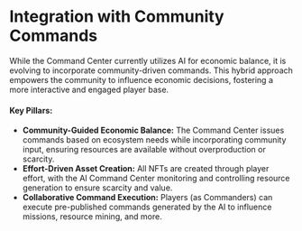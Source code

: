 # Integration with Community Commands

While the Command Center currently utilizes AI for economic balance, it is evolving to incorporate community-driven commands. This hybrid approach empowers the community to influence economic decisions, fostering a more interactive and engaged player base.

#### Key Pillars:

* **Community-Guided Economic Balance:** The Command Center issues commands based on ecosystem needs while incorporating community input, ensuring resources are available without overproduction or scarcity.
* **Effort-Driven Asset Creation:** All NFTs are created through player effort, with the AI Command Center monitoring and controlling resource generation to ensure scarcity and value.
* **Collaborative Command Execution:** Players (as Commanders) can execute pre-published commands generated by the AI to influence missions, resource mining, and more.
